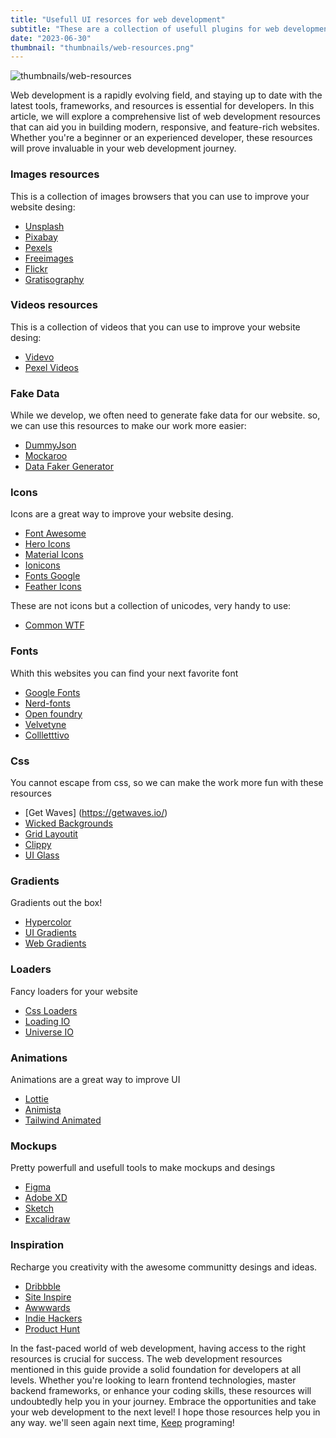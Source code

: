 ```yaml
---
title: "Usefull UI resorces for web development"
subtitle: "These are a collection of usefull plugins for web development."
date: "2023-06-30"
thumbnail: "thumbnails/web-resources.png"
---
```


![thumbnails/web-resources](/thumbnails/web-resources.png)

Web development is a rapidly evolving field, and staying up to date with the latest tools, frameworks, and resources is essential for developers.
In this article, we will explore a comprehensive list of web development resources that can aid you in building modern, responsive, and feature-rich websites.
Whether you're a beginner or an experienced developer, these resources will prove invaluable in your web development journey.

### Images resources

This is a collection of images browsers that you can use to improve your website desing:

- [Unsplash](https://unsplash.com/)
- [Pixabay](https://pixabay.com/)
- [Pexels](https://pexels.com/)
- [Freeimages](https://freeimages.com/)
- [Flickr](https://www.flickr.com/)
- [Gratisography](https://gratisography.com/)

### Videos resources

This is a collection of videos that you can use to improve your website desing:

- [Videvo](https://www.videvo.net)
- [Pexel Videos](https://www.pexels.com/videos/)

### Fake Data

While we develop, we often need to generate fake data for our website. so, we can use this resources to make our work more easier:

- [DummyJson](https://dummyjson.com/)
- [Mockaroo](https://mockaroo.com/)
- [Data Faker Generator](https://datafackergenerator.com/)

### Icons

Icons are a great way to improve your website desing.

- [Font Awesome](https://fontawesome.com)
- [Hero Icons](https://heroicons.com/)
- [Material Icons](https://materialicons.com/)
- [Ionicons](https://ionicons.com/)
- [Fonts Google](https://fonts.google.com/)
- [Feather Icons](https://feathericons.com/)

These are not icons but a collection of unicodes, very handy to use:

- [Common WTF](https://common.wtf/)

### Fonts

Whith this websites you can find your next favorite font

- [Google Fonts](https://fonts.google.com)
- [Nerd-fonts](https://nerdfonts.com)
- [Open foundry](https://open-foundry.com/)
- [Velvetyne](https://velvetyne.fr)
- [Collletttivo ](https://www.collletttivo.it)

### Css

You cannot escape from css, so we can make the work more fun with these resources

- [Get Waves] (https://getwaves.io/)
- [Wicked Backgrounds](https://wickedbackgrounds.com/)
- [Grid Layoutit](https://grid.layoutit.com)
- [Clippy](https://bennettfeely.com/clippy/)
- [UI Glass](https://ui.glass/generator/)

### Gradients

Gradients out the box!

- [Hypercolor](https://hypercolor.dev/)
- [UI Gradients](https://uigradients.com/)
- [Web Gradients](https://webgradients.com/)

### Loaders

Fancy loaders for your website

- [Css Loaders](https://cssloaders.github.io)
- [Loading IO](https://loading.io/css/)
- [Universe IO](https://uiverse.io/loaders)

### Animations

Animations are a great way to improve UI

- [Lottie](https://lottiefiles.com/)
- [Animista](https://animista.dev/)
- [Tailwind Animated](https://tailwindcss-animated.com/)

### Mockups

Pretty powerfull and usefull tools to make mockups and desings

- [Figma](https://www.figma.com/)
- [Adobe XD](https://www.adobe.com/)
- [Sketch](https://www.sketchapp.com/)
- [Excalidraw](https://www.excalidraw.com/)

### Inspiration

Recharge you creativity with the awesome communitty desings and ideas.

- [Dribbble](https://dribbble.com/)
- [Site Inspire](https://www.siteinspire.com/)
- [Awwwards](https://www.awwwards.com)
- [Indie Hackers](https://indiehackers.com/)
- [Product Hunt](https://www.producthunt.com/)

In the fast-paced world of web development, having access to the right resources is crucial for success.
The web development resources mentioned in this guide provide a solid foundation for developers at all levels.
Whether you're looking to learn frontend technologies, master backend frameworks, or enhance your coding skills,
these resources will undoubtedly help you in your journey. Embrace the opportunities and take your web development to the next level!
I hope those resources help you in any way. we'll seen again next time, [Keep](https://keep-blog.vercel.app) programing!
